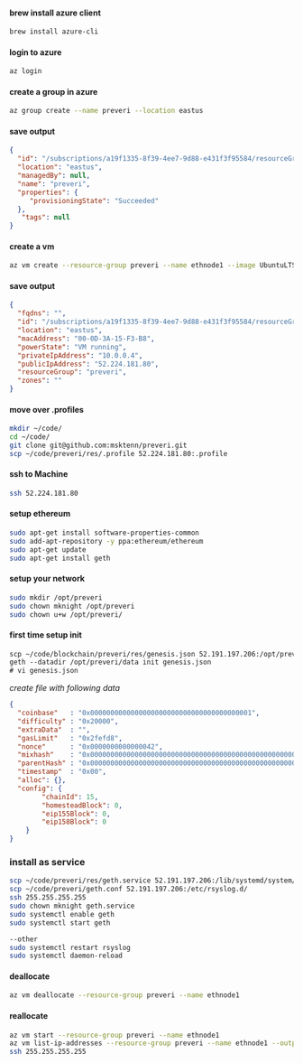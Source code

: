 #### brew install azure client
```sh
brew install azure-cli
```
#### login to azure
```sh
az login
```
#### create a group in azure
```sh
az group create --name preveri --location eastus
```
#### save output
```json
{
  "id": "/subscriptions/a19f1335-8f39-4ee7-9d88-e431f3f95584/resourceGroups/blockchain",
  "location": "eastus",
  "managedBy": null,
  "name": "preveri",
  "properties": {
     "provisioningState": "Succeeded"
  },
   "tags": null
}
```

#### create a vm
```sh
az vm create --resource-group preveri --name ethnode1 --image UbuntuLTS --size Standard_A0 --generate-ssh-keys
```
#### save output
```json
{
  "fqdns": "",
  "id": "/subscriptions/a19f1335-8f39-4ee7-9d88-e431f3f95584/resourceGroups/blockchain/providers/Microsoft.Compute/virtualMachines/ethnode1",
  "location": "eastus",
  "macAddress": "00-0D-3A-15-F3-B8",
  "powerState": "VM running",
  "privateIpAddress": "10.0.0.4",
  "publicIpAddress": "52.224.181.80",
  "resourceGroup": "preveri",
  "zones": ""
}
```
#### move over .profiles
```sh
mkdir ~/code/
cd ~/code/
git clone git@github.com:msktenn/preveri.git
scp ~/code/preveri/res/.profile 52.224.181.80:.profile
```
#### ssh to Machine
```sh
ssh 52.224.181.80
```
#### setup ethereum
```sh
sudo apt-get install software-properties-common
sudo add-apt-repository -y ppa:ethereum/ethereum
sudo apt-get update
sudo apt-get install geth
```

#### setup your network
```sh
sudo mkdir /opt/preveri
sudo chown mknight /opt/preveri
sudo chown u+w /opt/preveri/
```
#### first time setup init
```sch
scp ~/code/blockchain/preveri/res/genesis.json 52.191.197.206:/opt/preveri/
geth --datadir /opt/preveri/data init genesis.json
# vi genesis.json
```

*create file with following data*
```json
{
  "coinbase"   : "0x0000000000000000000000000000000000000001",
  "difficulty" : "0x20000",
  "extraData"  : "",
  "gasLimit"   : "0x2fefd8",
  "nonce"      : "0x0000000000000042",
  "mixhash"    : "0x0000000000000000000000000000000000000000000000000000000000000000",
  "parentHash" : "0x0000000000000000000000000000000000000000000000000000000000000000",
  "timestamp"  : "0x00",
  "alloc": {},
  "config": {
        "chainId": 15,
        "homesteadBlock": 0,
        "eip155Block": 0,
        "eip158Block": 0
    }
}
```

### install as service
```sh
scp ~/code/preveri/res/geth.service 52.191.197.206:/lib/systemd/system/
scp ~/code/preveri/geth.conf 52.191.197.206:/etc/rsyslog.d/
ssh 255.255.255.255
sudo chown mknight geth.service
sudo systemctl enable geth
sudo systemctl start geth

--other
sudo systemctl restart rsyslog
sudo systemctl daemon-reload
```


#### deallocate
```sh
az vm deallocate --resource-group preveri --name ethnode1
```
#### reallocate
```sh
az vm start --resource-group preveri --name ethnode1
az vm list-ip-addresses --resource-group preveri --name ethnode1 --output table
ssh 255.255.255.255
```
